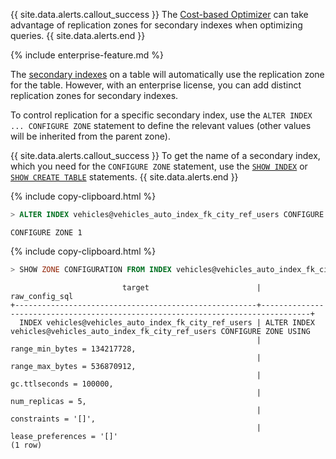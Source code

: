 {{ site.data.alerts.callout_success }}
The [Cost-based Optimizer](cost-based-optimizer.html) can take advantage of replication zones for secondary indexes when optimizing queries.
{{ site.data.alerts.end }}

{%  include enterprise-feature.md %}

The [secondary indexes](indexes.html) on a table will automatically use the replication zone for the table. However, with an enterprise license, you can add distinct replication zones for secondary indexes.

To control replication for a specific secondary index, use the `ALTER INDEX ... CONFIGURE ZONE` statement to define the relevant values (other values will be inherited from the parent zone).

{{ site.data.alerts.callout_success }}
To get the name of a secondary index, which you need for the `CONFIGURE ZONE` statement, use the [`SHOW INDEX`](show-index.html) or [`SHOW CREATE TABLE`](show-create.html) statements.
{{ site.data.alerts.end }}

{%  include copy-clipboard.html %}
~~~ sql
> ALTER INDEX vehicles@vehicles_auto_index_fk_city_ref_users CONFIGURE ZONE USING num_replicas = 5, gc.ttlseconds = 100000;
~~~

~~~
CONFIGURE ZONE 1
~~~

{%  include copy-clipboard.html %}
~~~ sql
> SHOW ZONE CONFIGURATION FROM INDEX vehicles@vehicles_auto_index_fk_city_ref_users;
~~~

~~~
                         target                        |                                 raw_config_sql
+------------------------------------------------------+---------------------------------------------------------------------------------+
  INDEX vehicles@vehicles_auto_index_fk_city_ref_users | ALTER INDEX vehicles@vehicles_auto_index_fk_city_ref_users CONFIGURE ZONE USING
                                                       |     range_min_bytes = 134217728,
                                                       |     range_max_bytes = 536870912,
                                                       |     gc.ttlseconds = 100000,
                                                       |     num_replicas = 5,
                                                       |     constraints = '[]',
                                                       |     lease_preferences = '[]'
(1 row)
~~~
